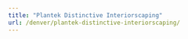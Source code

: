 ```yaml
---
title: "Plantek Distinctive Interiorscaping"
url: /denver/plantek-distinctive-interiorscaping/
---
```

